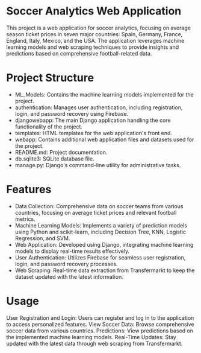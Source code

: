 # Soccer Analytics Web Application
This project is a web application for soccer analytics, focusing on average season ticket prices in seven major countries: Spain, Germany, France, England, Italy, Mexico, and the USA. The application leverages machine learning models and web scraping techniques to provide insights and predictions based on comprehensive football-related data.
# Project Structure
- ML_Models: Contains the machine learning models implemented for the project.
- authentication: Manages user authentication, including registration, login, and password recovery using Firebase.
- djangowebapp: The main Django application handling the core functionality of the project.
- templates: HTML templates for the web application's front end.
- webapp: Contains additional web application files and datasets used for the project.
- README.md: Project documentation.
- db.sqlite3: SQLite database file.
- manage.py: Django's command-line utility for administrative tasks.
# Features
- Data Collection: Comprehensive data on soccer teams from various countries, focusing on average ticket prices and relevant football metrics.
- Machine Learning Models: Implements a variety of prediction models using Python and scikit-learn, including Decision Tree, KNN, Logistic Regression, and SVM.
- Web Application: Developed using Django, integrating machine learning models to display real-time results effectively.
- User Authentication: Utilizes Firebase for seamless user registration, login, and password recovery processes.
- Web Scraping: Real-time data extraction from Transfermarkt to keep the dataset updated with the latest information.
# Usage
User Registration and Login: Users can register and log in to the application to access personalized features.
View Soccer Data: Browse comprehensive soccer data from various countries.
Predictions: View predictions based on the implemented machine learning models.
Real-Time Updates: Stay updated with the latest data through web scraping from Transfermarkt.

